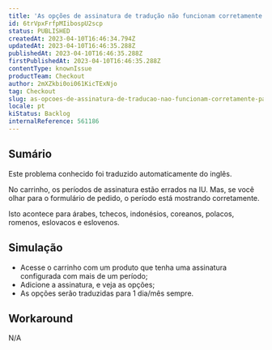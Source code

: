 ```yaml
---
title: 'As opções de assinatura de tradução não funcionam corretamente para alguns idiomas'
id: 6trVpxFrfpMIibospU2scp
status: PUBLISHED
createdAt: 2023-04-10T16:46:34.794Z
updatedAt: 2023-04-10T16:46:35.288Z
publishedAt: 2023-04-10T16:46:35.288Z
firstPublishedAt: 2023-04-10T16:46:35.288Z
contentType: knownIssue
productTeam: Checkout
author: 2mXZkbi0oi061KicTExNjo
tag: Checkout
slug: as-opcoes-de-assinatura-de-traducao-nao-funcionam-corretamente-para-alguns-idiomas
locale: pt
kiStatus: Backlog
internalReference: 561186
---
```


## Sumário

<div class="alert alert-info">
  <p>Este problema conhecido foi traduzido automaticamente do inglês.</p>
</div>


No carrinho, os períodos de assinatura estão errados na IU. Mas, se você olhar para o formulário de pedido, o período está mostrando corretamente.

Isto acontece para árabes, tchecos, indonésios, coreanos, polacos, romenos, eslovacos e eslovenos.


##

## Simulação



- Acesse o carrinho com um produto que tenha uma assinatura configurada com mais de um período;
- Adicione a assinatura, e veja as opções;
- As opções serão traduzidas para 1 dia/mês sempre.


##

## Workaround


N/A



